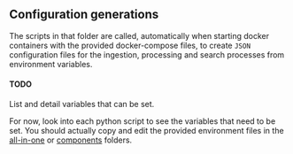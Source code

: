 ## Configuration generations

The scripts in that folder are called, automatically when starting docker containers with the provided docker-compose 
files, to create `JSON` configuration files 
for the ingestion, processing and search processes from environment variables.


#### TODO 
List and detail variables that can be set. 

For now, look into each python script to see the variables that need to be set. 
You should actually copy and edit the provided environment files in the [all-in-one](../all-in-one) 
or [components](../components) folders. 